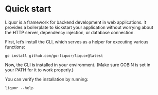 # Quick start

Liquor is a framework for backend development in web applications. It provides a boilerplate to kickstart your application without worrying about the HTTP server, dependency injection, or database connection.


First, let’s install the CLI, which serves as a helper for executing various functions:

```
go install github.com/go-liquor/liquor@latest
```

Now, the CLI is installed in your environment. (Make sure GOBIN is set in your PATH for it to work properly.)

You can verify the installation by running:

```
liquor --help
```
